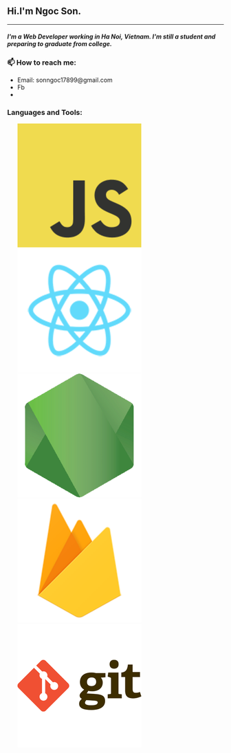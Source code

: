 

<!--
**sonngoc17899/sonngoc17899** is a ✨ _special_ ✨ repository because its `README.md` (this file) appears on your GitHub profile.

Here are some ideas to get you started:

- 🔭 I’m currently working on ...
- 🌱 I’m currently learning ...
- 👯 I’m looking to collaborate on ...
- 🤔 I’m looking for help with ...
- 💬 Ask me about ...
- 📫 How to reach me: ...
- 😄 Pronouns: ...
- ⚡ Fun fact: ...
-->
<div>
  <h2>Hi.I'm Ngoc Son.</h2>
  <hr>
  <h5>I'm a Web Developer working in Ha Noi, Vietnam. I'm still a student and preparing to graduate from college. </h5>
  <h3>📫 How to reach me:</h3>
  <ul>
    <li>Email: sonngoc17899@gmail.com</li>
    <li>Fb<li>
  </ul>
  <h3>Languages and Tools:</h3>
  <ul>
    <li style="display: inline-block"><img src="https://raw.githubusercontent.com/github/explore/80688e429a7d4ef2fca1e82350fe8e3517d3494d/topics/javascript/javascript.png"/></li>
    <li style="display: inline-block"><img src="https://raw.githubusercontent.com/github/explore/80688e429a7d4ef2fca1e82350fe8e3517d3494d/topics/react/react.png"/></li>
    <li style="display: inline-block"><img src="https://raw.githubusercontent.com/github/explore/80688e429a7d4ef2fca1e82350fe8e3517d3494d/topics/nodejs/nodejs.png"/></li>
    <li style="display: inline-block"><img src="https://raw.githubusercontent.com/github/explore/80688e429a7d4ef2fca1e82350fe8e3517d3494d/topics/firebase/firebase.png"/></li>
    <li style="display: inline-block"><img src="https://raw.githubusercontent.com/github/explore/80688e429a7d4ef2fca1e82350fe8e3517d3494d/topics/git/git.png"/></li>
  </ul>
</div>
